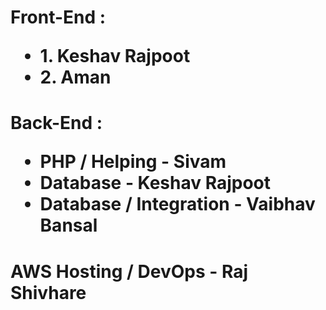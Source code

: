 <h1> Front-End : 
    <ul>
       <li>
           1. Keshav Rajpoot
       </li>
       <li>
           2. Aman
       </li>
    </ul>
</h1>

<h1> Back-End :
    <ul>
       <li>
           PHP / Helping - Sivam
       </li>
       <li>
           Database - Keshav Rajpoot
       </li>
       <li>
           Database / Integration - Vaibhav Bansal
       </li>
    </ul>
</h1>

<h1>
    AWS Hosting / DevOps - Raj Shivhare
</h1>